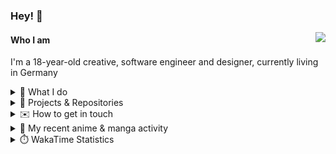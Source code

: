 ### Hey! 👋

[<img src="https://lanyard-profile-readme.vercel.app/api/228965621478588416" align="right">](https://discord.com/users/228965621478588416)

#### Who I am

I'm a 18-year-old creative, software engineer and designer, currently living in Germany

<details>
  <summary>💼 What I do</summary>

I currently am working on starting a publishing and management company for creatives.
I also am creative lead, community manager, and web developer at the Minecraft Server [Xenyria](https://xenyria.net) and the team behind it, [Pixelground Labs](https://pixelgroundlabs.com).
</details>

<details>
  <summary>📁 Projects & Repositories</summary>

<table>
    <thead>
        <tr>
            <th colspan=2>Svelte Libraries</th>
        </tr>
    </thead>
    <tbody>
        <tr>
            <td><a href="https://github.com/pixelgroundlabs/svelte-skinview3d">pixelgroundlabs/svelte-skinview3d</a></td>
            <td>A svelte component for rendering Minecraft SKins in 3D based on <a href="https://github.com/bs-community/skinview3d">skinview3d</a></td>
        </tr>
    </tbody>
    <thead>
        <tr>
            <th colspan=2>Minecraft Mods</th>
        </tr>
    </thead>
    <tbody>
        <tr>
            <td><a href="https://github.com/XenyriaNET/xeem">Xenyria Experience Enhancement Mod</a></td>
            <td>A client-side Minecraft Mod aiming to improve the experience on the Xenyria Minecraft Server</td>
        </tr>
    </tbody>
    <thead>
        <tr>
            <th colspan=2>Old Stuff</th>
        </tr>
    </thead>
    <tbody>
        <tr>
            <td><a href="https://github.com/OfficialCRUGG/lwstatus">lwstatus</a></td>
            <td>Lightweight webserver exposing various system metrics as a JSON endpoint and frontend</td>
        </tr>
        <tr>
            <td><a href="https://github.com/OfficialCRUGG/cfddns">cfddns / cloudflare-dyndns</a></td>
            <td>Simple application to run in the background that regularly checks for IP address changes and updates specific Cloudflare DNS Records accordingly. <s><i>Not sure how this still works...</i></s></td>
        </tr>
    </tbody>
</table>

</details>

<details>
  <summary>✉️ How to get in touch</summary>
  
> Sorted by how quickly you can expect a reply
- [Hit me up on Discord](https://discord.com/users/228965621478588416)
- [Hit me up on Twitter](https://twitter.com/cruggdev)
- [Send me a mail](mailto:me@crg.sh)
</details>


<details>
  <summary>🌸 My recent anime & manga activity</summary>
  
<!-- ANILIST_ACTIVITY:start -->

-   📺 Plans to watch [The Case of Hana & Alice](https://anilist.co/anime/20908) (16:05, 08 May 2024)
-   📺 Watched episode 6 of [Gabriel DropOut](https://anilist.co/anime/21878) (01:45, 08 May 2024)
-   📺 Watched episode 7 of [Classroom of the Elite Season 2](https://anilist.co/anime/145545) (01:19, 08 May 2024)
-   📺 Watched episode 5 of [Gabriel DropOut](https://anilist.co/anime/21878) (15:20, 07 May 2024)
-   📺 Plans to watch [Senpai is an Otokonoko](https://anilist.co/anime/163133) (02:19, 07 May 2024)

<!-- ANILIST_ACTIVITY:end -->
</details>

<details>
  <summary>⏱️ WakaTime Statistics</summary>

<!--START_SECTION:waka-->

```txt
From: 30 April 2024 - To: 07 May 2024

Svelte        12 hrs 7 mins   ██████████████▒░░░░░░░░░░   56.80 %
TypeScript    3 hrs 26 mins   ████░░░░░░░░░░░░░░░░░░░░░   16.11 %
JavaScript    2 hrs 18 mins   ██▓░░░░░░░░░░░░░░░░░░░░░░   10.78 %
Other         50 mins         █░░░░░░░░░░░░░░░░░░░░░░░░   03.92 %
HTML          48 mins         █░░░░░░░░░░░░░░░░░░░░░░░░   03.82 %
```

<!--END_SECTION:waka-->
</details>
